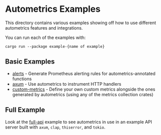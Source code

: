 # Autometrics Examples

This directory contains various examples showing off how to use different autometrics features and integrations.

You can run each of the examples with:
```shell
cargo run --package example-{name of example}
```

## Basic Examples

- [alerts](./alerts) - Generate Prometheus alerting rules for autometrics-annotated functions
- [axum](./axum) - Use autometrics to instrument HTTP handlers
- [custom-metrics](./custom-metrics/) - Define your own custom metrics alongside the ones generated by autometrics (using any of the metrics collection crates)

## Full Example

Look at the [full-api](./full-api) example to see autometrics in use in an example API server built with `axum`, `clap`, `thiserror`, and `tokio`.
